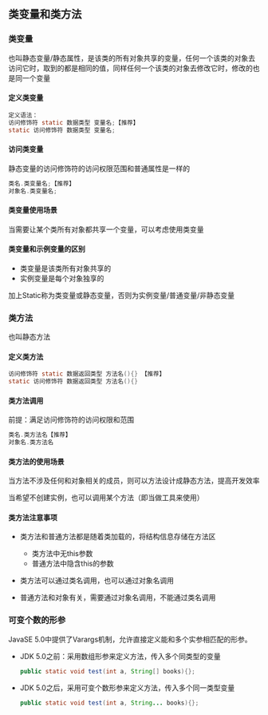 ## 类变量和类方法

### 类变量

也叫静态变量/静态属性，是该类的所有对象共享的变量，任何一个该类的对象去访问它时，取到的都是相同的值，同样任何一个该类的对象去修改它时，修改的也是同一个变量

#### 定义类变量

```java
定义语法：
访问修饰符 static 数据类型 变量名;【推荐】
static 访问修饰符 数据类型 变量名;
```

#### 访问类变量

静态变量的访问修饰符的访问权限范围和普通属性是一样的

```java
类名.类变量名;【推荐】
对象名.类变量名;
```

#### 类变量使用场景

当需要让某个类所有对象都共享一个变量，可以考虑使用类变量

#### 类变量和示例变量的区别

- 类变量是该类所有对象共享的
- 实例变量是每个对象独享的

加上Static称为类变量或静态变量，否则为实例变量/普通变量/非静态变量

### 类方法

也叫静态方法

#### 定义类方法

```java
访问修饰符 static 数据返回类型 方法名(){} 【推荐】
static 访问修饰符 数据返回类型 方法名(){}
```

#### 类方法调用

前提：满足访问修饰符的访问权限和范围

```java
类名.类方法名【推荐】
对象名.类方法名
```

#### 类方法的使用场景

当方法不涉及任何和对象相关的成员，则可以方法设计成静态方法，提高开发效率

当希望不创建实例，也可以调用某个方法（即当做工具来使用）

#### 类方法注意事项

- 类方法和普通方法都是随着类加载的，将结构信息存储在方法区
  
  - 类方法中无this参数
  - 普通方法中隐含this的参数

- 类方法可以通过类名调用，也可以通过对象名调用

- 普通方法和对象有关，需要通过对象名调用，不能通过类名调用



### 可变个数的形参

JavaSE 5.0中提供了Varargs机制，允许直接定义能和多个实参相匹配的形参。

- JDK 5.0之前：采用数组形参来定义方法，传入多个同类型的变量
  
  ```java
  public static void test(int a, String[] books){};
  ```

- JDK 5.0之后，采用可变个数形参来定义方法，传入多个同一类型变量
  
  ```java
  public static void test(int a, String... books){};
  ```